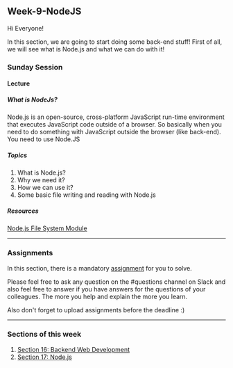 ## Week-9-NodeJS

Hi Everyone! 

In this section, we are going to start doing some back-end stuff! First of all, we will see what is Node.js and what we can do with it!

### Sunday Session

#### Lecture

##### What is NodeJs?
Node.js is an open-source, cross-platform JavaScript run-time environment that executes JavaScript code outside of a browser. So basically when you need to do something with JavaScript outside the browser (like back-end). You need to use Node.JS


##### Topics

1. What is Node.js?
2. Why we need it?
3. How we can use it?
4. Some basic file writing and reading with Node.js


##### Resources

[Node.js File System Module](https://www.w3schools.com/nodejs/nodejs_filesystem.asp)

---

### Assignments

In this section, there is a mandatory [assignment](./assignment) for you to solve.

Please feel free to ask any question on the #questions channel on Slack and also feel free to answer if you have answers for the questions of your colleagues. The more you help and explain the more you learn. 

Also don't forget to upload assignments before the deadline :)

---

### Sections of this week

1. [Section 16: Backend Web Development](https://www.udemy.com/course/the-complete-web-development-bootcamp/learn/lecture/12407820#overview)
2. [Section 17: Node.js](https://www.udemy.com/course/the-complete-web-development-bootcamp/learn/lecture/12384268#overview)
